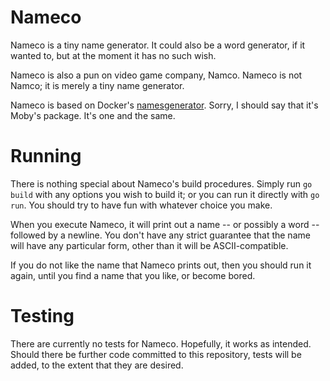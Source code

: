 # Nameco

Nameco is a tiny name generator. It could also be a word generator, if it wanted
to, but at the moment it has no such wish.

Nameco is also a pun on video game company, Namco. Nameco is not Namco; it is
merely a tiny name generator.

Nameco is based on Docker's
[namesgenerator](https://pkg.go.dev/github.com/moby/moby/pkg/namesgenerator).
Sorry, I should say that it's Moby's package. It's one and the same.

# Running

There is nothing special about Nameco's build procedures. Simply run `go build`
with any options you wish to build it; or you can run it directly with `go run`.
You should try to have fun with whatever choice you make.

When you execute Nameco, it will print out a name -- or possibly a word --
followed by a newline. You don't have any strict guarantee that the name will
have any particular form, other than it will be ASCII-compatible.

If you do not like the name that Nameco prints out, then you should run it
again, until you find a name that you like, or become bored.

# Testing

There are currently no tests for Nameco. Hopefully, it works as intended. Should
there be further code committed to this repository, tests will be added, to the
extent that they are desired.